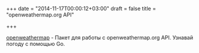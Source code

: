 +++
date = "2014-11-17T00:00:12+03:00"
draft = false
title = "openweathermap.org API"

+++

<p><a href="https://github.com/briandowns/openweathermap">openweathermap</a>&nbsp;- Пакет для работы с&nbsp;openweathermap.org API. Узнавай погоду с помощью Go.</p>

